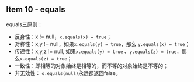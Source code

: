 ## Item 10 - equals

equals三原则：

- 反身性：x != null，`x.equals(x) = true`；
- 对称性：x,y != null，如果`x.equals(y) = true`，那么 `y.equals(x) = true`；
- 传递性：x,y,z != null, 如果`x.equals(y) = true` 、`y.equals(z) = true`，那么`x.equals(z) = true`； 
- 一致性：即相等的对象始终是相等的，而不等的对象始终是不等的；
- 非无效性：  `o.equals(null)`永远都返回false。